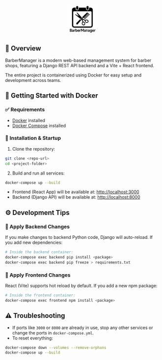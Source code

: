 <div align="center"><img src="./frontend/public/logo.png" height="100px" alt="BarberManager Logo"/></div>

## 🚀 Overview

BarberManager is a modern web-based management system for barber shops, featuring a Django REST API backend and a Vite + React frontend.

The entire project is containerized using Docker for easy setup and development across teams.

## 🐳 Getting Started with Docker

### ✅ Requirements

- [Docker](https://www.docker.com/) installed
- [Docker Compose](https://docs.docker.com/compose/) installed

### 🔧 Installation & Startup

1. Clone the repository:

```bash
git clone <repo-url>
cd <project-folder>
```

2. Build and run all services:

```bash
docker-compose up --build
```

- Frontend (React App) will be available at: [http://localhost:3000](http://localhost:3000)
- Backend (Django API) will be available at: [http://localhost:8000](http://localhost:8000)

## ⚙️ Development Tips

### 🔄 Apply Backend Changes

If you make changes to backend Python code, Django will auto-reload. If you add new dependencies:

```bash
# Inside the backend container:
docker-compose exec backend pip install <package>
docker-compose exec backend pip freeze > requirements.txt
```

### 💄 Apply Frontend Changes

React (Vite) supports hot reload by default. If you add a new npm package:

```bash
# Inside the frontend container:
docker-compose exec frontend npm install <package>
```

## ⚠️ Troubleshooting

- If ports like `3000` or `8000` are already in use, stop any other services or change the ports in `docker-compose.yml`.
- To reset everything:

```bash
docker-compose down --volumes --remove-orphans
docker-compose up --build
```
